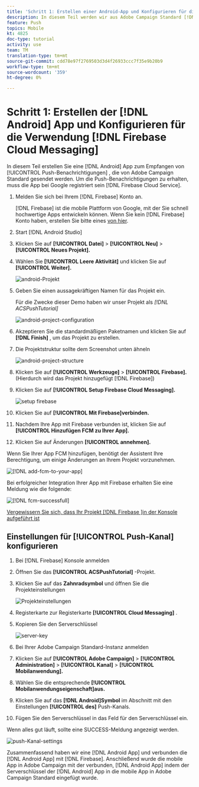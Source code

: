 ```yaml
---
title: 'Schritt 1: Erstellen einer Android-App und Konfigurieren für die Verwendung von Firebase Cloud-Nachrichten'
description: In diesem Teil werden wir aus Adobe Campaign Standard [!DNL Android] App to receive [!UICONTROL Push notifications] erstellen. Um die Push-Benachrichtigungen zu erhalten, muss die App bei Google registriert [!DNL Firebase Cloud Service]sein.
feature: Push
topics: Mobile
kt: 4825
doc-type: tutorial
activity: use
team: TM
translation-type: tm+mt
source-git-commit: cdd78e97f2769503d3d4f26933ccc7f35e9b20b9
workflow-type: tm+mt
source-wordcount: '359'
ht-degree: 0%

---
```



# Schritt 1: Erstellen der [!DNL Android] App und Konfigurieren für die Verwendung [!DNL Firebase Cloud Messaging]

In diesem Teil erstellen Sie eine [!DNL Android] App zum Empfangen von [!UICONTROL Push-Benachrichtigungen] , die von Adobe Campaign Standard gesendet werden. Um die Push-Benachrichtigungen zu erhalten, muss die App bei Google registriert sein [!DNL Firebase Cloud Service].

1. Melden Sie sich bei Ihrem [!DNL Firebase] Konto an.

   [!DNL Firebase] ist die mobile Plattform von Google, mit der Sie schnell hochwertige Apps entwickeln können. Wenn Sie kein [!DNL Firebase] Konto haben, erstellen Sie bitte eines [von hier](https://firebase.google.com).

2. Start [!DNL Android Studio]
3. Klicken Sie auf **[!UICONTROL Datei]** > **[!UICONTROL Neu]** > **[!UICONTROL Neues Projekt].**
4. Wählen Sie **[!UICONTROL Leere Aktivität]** und klicken Sie auf **[!UICONTROL Weiter].**

   ![android-Projekt](assets/android-project.PNG)

5. Geben Sie einen aussagekräftigen Namen für das Projekt ein.

   Für die Zwecke dieser Demo haben wir unser Projekt als *[!DNL ACSPushTutorial]*

   ![android-project-configuration](assets/android-project-configuration.PNG)

6. Akzeptieren Sie die standardmäßigen Paketnamen und klicken Sie auf **[!DNL Finish]** , um das Projekt zu erstellen.
7. Die Projektstruktur sollte dem Screenshot unten ähneln

   ![android-project-structure](assets/android-project-structure.PNG)

8. Klicken Sie auf **[!UICONTROL Werkzeuge]** > **[!UICONTROL Firebase].** (Hierdurch wird das Projekt hinzugefügt [!DNL Firebase])
9. Klicken Sie auf **[!UICONTROL Setup Firebase Cloud Messaging].**

   ![setup firebase](assets/android-project-firebase-messaging.PNG)

10. Klicken Sie auf **[!UICONTROL Mit Firebase]verbinden.**
11. Nachdem Ihre App mit Firebase verbunden ist, klicken Sie auf **[!UICONTROL Hinzufügen FCM zu Ihrer App].**
12. Klicken Sie auf Änderungen **[!UICONTROL annehmen].**

   Wenn Sie Ihrer App FCM hinzufügen, benötigt der Assistent Ihre Berechtigung, um einige Änderungen an Ihrem Projekt vorzunehmen.

   ![[!DNL add-fcm-to-your-app]](assets/firebase-add-fcm-to-app.PNG)

Bei erfolgreicher Integration Ihrer App mit Firebase erhalten Sie eine Meldung wie die folgende:

![[!DNL fcm-successfull]](assets/android-firebase-success.PNG)

[Vergewissern Sie sich, dass Ihr Projekt [!DNL Firebase ]in der Konsole aufgeführt ist](https://console.firebase.google.com/)

## Einstellungen für [!UICONTROL Push-Kanal] konfigurieren

1. Bei [!DNL Firebase] Konsole anmelden
2. Öffnen Sie das **[!UICONTROL ACSPushTutorial]** -Projekt.
3. Klicken Sie auf das **Zahnradsymbol** und öffnen Sie die Projekteinstellungen

   ![Projekteinstellungen](assets/firebase-project-settings.PNG)

4. Registerkarte zur Registerkarte **[!UICONTROL Cloud Messaging]** .
5. Kopieren Sie den Serverschlüssel

   ![server-key](assets/firebase-server-key.PNG)

6. Bei Ihrer Adobe Campaign Standard-Instanz anmelden
7. Klicken Sie auf **[!UICONTROL Adobe Campaign]** > **[!UICONTROL Administration]** > **[!UICONTROL Kanal]** > **[!UICONTROL Mobilanwendung].**
8. Wählen Sie die entsprechende **[!UICONTROL Mobilanwendungseigenschaft]aus.**
9. Klicken Sie auf das **[!DNL Android]Symbol** im Abschnitt mit den Einstellungen **[!UICONTROL des]** Push-Kanals.
10. Fügen Sie den Serverschlüssel in das Feld für den Serverschlüssel ein.

Wenn alles gut läuft, sollte eine SUCCESS-Meldung angezeigt werden.

![push-Kanal-settings](assets/push-channel-settings.PNG)

Zusammenfassend haben wir eine [!DNL Android App] und verbunden die [!DNL Android App] mit [!DNL Firebase]. Anschließend wurde die mobile App in Adobe Campaign mit der verbunden, [!DNL Android App] indem der Serverschlüssel der [!DNL Android] App in die mobile App in Adobe Campaign Standard eingefügt wurde.

